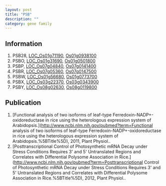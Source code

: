 ```yaml
---
layout: post
title: "PSB"
description: ""
category: gene family
---
```


## Information
1. PSB28, [LOC_Os01g71190](http://rice.plantbiology.msu.edu/cgi-bin/ORF_infopage.cgi?orf=LOC_Os01g71190), [Os01g0938100](http://rapdb.dna.affrc.go.jp/viewer/gbrowse_details/irgsp1?name=Os01g0938100)
2. PSBO, [LOC_Os01g31690](http://rice.plantbiology.msu.edu/cgi-bin/ORF_infopage.cgi?orf=LOC_Os01g31690), [Os01g0501800](http://rapdb.dna.affrc.go.jp/viewer/gbrowse_details/irgsp1?name=Os01g0501800)
3. PSBP, [LOC_Os07g04840](http://rice.plantbiology.msu.edu/cgi-bin/ORF_infopage.cgi?orf=LOC_Os07g04840), [Os07g0141400](http://rapdb.dna.affrc.go.jp/viewer/gbrowse_details/irgsp1?name=Os07g0141400)
4. PSBR, [LOC_Os07g05360](http://rice.plantbiology.msu.edu/cgi-bin/ORF_infopage.cgi?orf=LOC_Os07g05360), [Os07g0147500](http://rapdb.dna.affrc.go.jp/viewer/gbrowse_details/irgsp1?name=Os07g0147500)
5. PSBW, [LOC_Os01g56680](http://rice.plantbiology.msu.edu/cgi-bin/ORF_infopage.cgi?orf=LOC_Os01g56680), [Os01g0773700](http://rapdb.dna.affrc.go.jp/viewer/gbrowse_details/irgsp1?name=Os01g0773700)
6. PSBX, [LOC_Os03g22370](http://rice.plantbiology.msu.edu/cgi-bin/ORF_infopage.cgi?orf=LOC_Os03g22370), [Os03g0343900](http://rapdb.dna.affrc.go.jp/viewer/gbrowse_details/irgsp1?name=Os03g0343900)
7. PSBY, [LOC_Os08g02630](http://rice.plantbiology.msu.edu/cgi-bin/ORF_infopage.cgi?orf=LOC_Os08g02630), [Os08g0119800](http://rapdb.dna.affrc.go.jp/viewer/gbrowse_details/irgsp1?name=Os08g0119800)

## Publication
1. [Functional analysis of two isoforms of leaf-type Ferredoxin-NADP+-oxidoreductase in rice using the heterologous expression system of Arabidopsis.](http://www.ncbi.nlm.nih.gov/pubmed?term=Functional analysis of two isoforms of leaf-type Ferredoxin-NADP+-oxidoreductase in rice using the heterologous expression system of Arabidopsis.%5BTitle%5D), 2011, Plant Physiol..
2. [Posttranscriptional Control of Photosynthetic mRNA Decay under Stress Conditions Requires 3' and 5' Untranslated Regions and Correlates with Differential Polysome Association in Rice.](http://www.ncbi.nlm.nih.gov/pubmed?term=Posttranscriptional Control of Photosynthetic mRNA Decay under Stress Conditions Requires 3' and 5' Untranslated Regions and Correlates with Differential Polysome Association in Rice.%5BTitle%5D), 2012, Plant Physiol..



